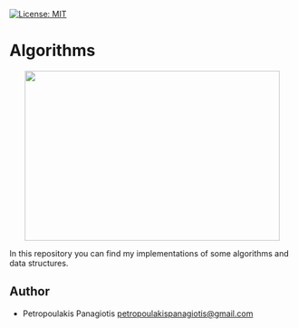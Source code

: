 [![License: MIT](https://img.shields.io/badge/License-MIT-yellow.svg)](https://opensource.org/licenses/MIT)
# Algorithms
<p align="center">
  <img width="450" height="300" src="https://www.geeksforgeeks.org/wp-content/uploads/Competitive-Programming-1.jpg">
</p>

In this repository you can find my implementations of some algorithms and data structures.

## Author
* Petropoulakis Panagiotis petropoulakispanagiotis@gmail.com
